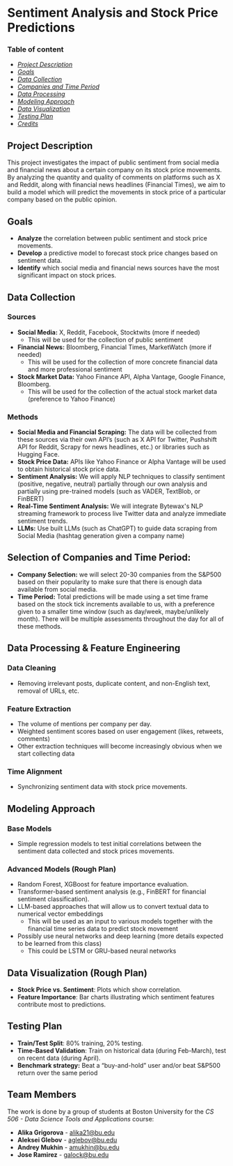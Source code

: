 # Sentiment Analysis and Stock Price Predictions

### Table of content

- [*Project Description*](#about)
- [*Goals*](#goals)
- [*Data Collection*](#data_collection)
- [*Companies and Time Period*](#companies_and_time)
- [*Data Processing*](#data_processing)
- [*Modeling Approach*](#modeling_approach)
- [*Data Visualization*](#data_visualization)
- [*Testing Plan*](#testing_plan)
- [*Credits*](#credits)
  
## <a id="about">Project Description</a>
This project investigates the impact of public sentiment from social media and financial news about a certain company on its stock price movements. By analyzing the quantity and quality of comments on platforms such as X and Reddit, along with financial news headlines (Financial Times), we aim to build a model which will predict the movements in stock price of a particular company based on the public opinion.

## <a id="goals">Goals</a>
- **Analyze** the correlation between public sentiment and stock price movements.
- **Develop** a predictive model to forecast stock price changes based on sentiment data.
- **Identify** which social media and financial news sources have the most significant impact on stock prices.

## <a id="data_collection">Data Collection</a>

### Sources
- **Social Media:** X, Reddit, Facebook, Stocktwits (more if needed)
  - This will be used for the collection of public sentiment
- **Financial News:** Bloomberg, Financial Times, MarketWatch (more if needed)
  - This will be used for the collection of more concrete financial data and more professional sentiment
- **Stock Market Data:** Yahoo Finance API, Alpha Vantage, Google Finance, Bloomberg.
  - This will be used for the collection of the actual stock market data (preference to Yahoo Finance)

### Methods
- **Social Media and Financial Scraping:** The data will be collected from these sources via their own API’s (such as X API for Twitter, Pushshift API for Reddit, Scrapy for news headlines, etc.) or libraries such as Hugging Face. 
- **Stock Price Data:** APIs like Yahoo Finance or Alpha Vantage will be used to obtain historical stock price data.
- **Sentiment Analysis:** We will apply NLP techniques to classify sentiment (positive, negative, neutral) partially through our own analysis and partially using pre-trained models (such as VADER, TextBlob, or FinBERT)
- **Real-Time Sentiment Analysis:** We will integrate Bytewax's NLP streaming framework to process live Twitter data and analyze immediate sentiment trends.
- **LLMs:** Use built LLMs (such as ChatGPT) to guide data scraping from Social Media (hashtag generation given a company name)

## <a id="companies_and_time">Selection of Companies and Time Period:</a>
- **Company Selection:** we will select 20-30 companies from the S&P500 based on their popularity to make sure that there is enough data available from social media.
- **Time Period:** Total predictions will be made using a set time frame based on the stock tick increments available to us, with a preference given to a smaller time window (such as day/week, maybe/unlikely month). There will be multiple assessments throughout the day for all of these methods. 

## <a id="data_processing">Data Processing & Feature Engineering</a>
### Data Cleaning
- Removing irrelevant posts, duplicate content, and non-English text, removal of URLs, etc.

### Feature Extraction
- The volume of mentions per company per day.
- Weighted sentiment scores based on user engagement (likes, retweets, comments)
- Other extraction techniques will become increasingly obvious when we start collecting data

### Time Alignment
- Synchronizing sentiment data with stock price movements.

## <a id="modeling_approach">Modeling Approach</a>
### Base Models
- Simple regression models to test initial correlations between the sentiment data collected and stock prices movements.

### Advanced Models (Rough Plan)
- Random Forest, XGBoost for feature importance evaluation.
- Transformer-based sentiment analysis (e.g., FinBERT for financial sentiment classification).
- LLM-based approaches that will allow us to convert textual data to numerical vector embeddings
  - This will be used as an input to various models together with the financial time series data to predict stock movement
- Possibly use neural networks and deep learning (more details expected to be learned from this class)
  - This could be LSTM or GRU-based neural networks

## <a id="data_visualization">Data Visualization (Rough Plan)</a>
- **Stock Price vs. Sentiment**: Plots which show correlation.
- **Feature Importance**: Bar charts illustrating which sentiment features contribute most to predictions.

## <a id="testing_plan">Testing Plan</a>
- **Train/Test Split**: 80% training, 20% testing.
- **Time-Based Validation**: Train on historical data (during Feb-March), test on recent data (during April).
- **Benchmark strategy:** Beat a “buy-and-hold” user and/or beat S&P500 return over the same period

## <a id="credits">Team Members</a>
The work is done by a group of students at Boston University for the *CS 506 - Data Science Tools and Applications* course:
- **Alika Grigorova** - alika21@bu.edu
- **Aleksei Glebov** - aglebov@bu.edu
- **Andrey Mukhin** - amukhin@bu.edu
- **Jose Ramirez** - galock@bu.edu
